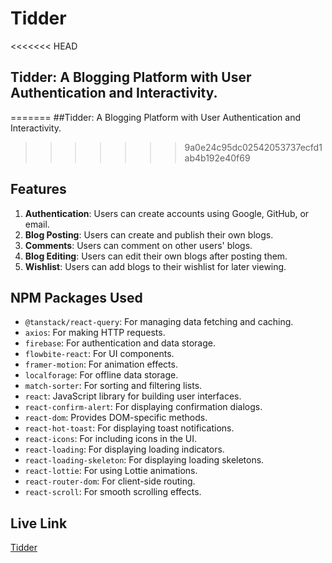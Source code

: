 # Tidder

<<<<<<< HEAD
## Tidder: A Blogging Platform with User Authentication and Interactivity.
=======
##Tidder: A Blogging Platform with User Authentication and Interactivity.
>>>>>>> 9a0e24c95dc02542053737ecfd1ab4b192e40f69

## Features
1. **Authentication**: Users can create accounts using Google, GitHub, or email.
2. **Blog Posting**: Users can create and publish their own blogs.
3. **Comments**: Users can comment on other users' blogs.
4. **Blog Editing**: Users can edit their own blogs after posting them.
5. **Wishlist**: Users can add blogs to their wishlist for later viewing.

## NPM Packages Used
- `@tanstack/react-query`: For managing data fetching and caching.
- `axios`: For making HTTP requests.
- `firebase`: For authentication and data storage.
- `flowbite-react`: For UI components.
- `framer-motion`: For animation effects.
- `localforage`: For offline data storage.
- `match-sorter`: For sorting and filtering lists.
- `react`: JavaScript library for building user interfaces.
- `react-confirm-alert`: For displaying confirmation dialogs.
- `react-dom`: Provides DOM-specific methods.
- `react-hot-toast`: For displaying toast notifications.
- `react-icons`: For including icons in the UI.
- `react-loading`: For displaying loading indicators.
- `react-loading-skeleton`: For displaying loading skeletons.
- `react-lottie`: For using Lottie animations.
- `react-router-dom`: For client-side routing.
- `react-scroll`: For smooth scrolling effects.

## Live Link
[Tidder](https://tidder-49cf8.web.app/)
